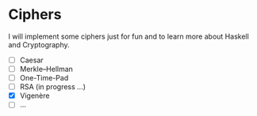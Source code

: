 # Ciphers

I will implement some ciphers just for fun and to learn more about Haskell and Cryptography.

- [ ] Caesar
- [ ] Merkle–Hellman
- [ ] One-Time-Pad
- [ ] RSA (in progress ...)
- [x] Vigenère
- [ ] ...
